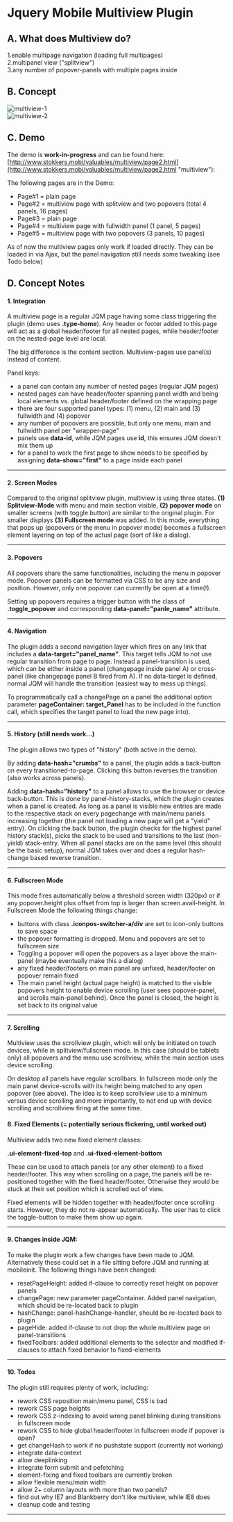 Jquery Mobile Multiview Plugin
==============================

A. What does Multiview do?
--------------------------
1.enable multipage navigation (loading full multipages)  
2.multipanel view ("splitview")  
3.any number of popover-panels with multiple pages inside  


B. Concept
----------
![multiview-1](http://www.stokkers.mobi/valuables/multiview/IMG/how1.png "multiview-concept1")  
![multiview-2](http://www.stokkers.mobi/valuables/multiview/IMG/how2.png "multiview-concept2")  


C. Demo
----
The demo is **work-in-progress** and can be found here: [http://www.stokkers.mobi/valuables/multiview/page2.html](http://www.stokkers.mobi/valuables/multiview/page2.html "multiview"):  

The following pages are in the Demo:  

* Page#1 = plain page
* Page#2 = multiview page with splitview and two popovers (total 4 panels, 16 pages)
* Page#3 = plain page
* Page#4 = multiview page with fullwidth panel (1 panel, 5 pages)
* Page#5 = multiview page with two popovers (3 panels, 10 pages)  

As of now the multiview pages only work if loaded directly. They can be loaded in via Ajax, but the panel navigation still needs some tweaking (see Todo below)


D. Concept Notes
----------------
#### 1. Integration
A multiview page is a regular JQM page having some class triggering the plugin (demo uses **.type-home**). Any header or footer added to this page will act as a global header/footer for all nested pages, while header/footer on the nested-page level are local.

The big difference is the content section. Multiview-pages use panel(s) instead of content. 

Panel keys:  
* a panel can contain any number of nested pages (regular JQM pages)  
* nested pages can have header/footer spanning panel width and being local elements vs. global header/footer defined on the wrapping page  
* there are four supported panel types: (1) menu, (2) main and (3) fullwidth and (4) popover  
* any number of popovers are possible, but only one menu, main and fullwidth panel per "wrapper-page"  
* panels use **data-id**, while JQM pages use **id**, this ensures JQM doesn't mix them up  
* for a panel to work the first page to show needs to be specified by assigning **data-show="first"** to a page inside each panel   
*****

#### 2. Screen Modes
Compared to the original splitview plugin, multiview is using three states. **(1) Splitview-Mode** with menu and main section visible, **(2) popover mode** on smaller screens (with toggle button) are similar to the original plugin. For smaller displays **(3) Fullscreen mode** was added. In this mode, everything that pops up (popovers or the menu in popover mode) becomes a fullscreen element layering on top of the actual page (sort of like a dialog).  
*****

#### 3. Popovers
All popovers share the same functionalities, including the menu in popover mode. Popover panels can be formatted via CSS to be any size and position. However, only one popover can currently be open at a time(!).  

Setting up popovers requires a trigger button with the class of **.toggle_popover** and corresponding **data-panel="panle_name"** attribute. 
*****

#### 4. Navigation
The plugin adds a second navigation layer which fires on any link that includes a **data-target="panel_name"**. This target tells JQM to not use regular transition from page to page. Instead a panel-transition is used, which can be either inside a panel (changepage inside panel A) or cross-panel (like changepage panel B fired from A). If no data-target is defined, normal JQM will handle the transition (easiest way to mess up things).  
  
To programmatically call a changePage on a panel the additional option parameter **pageContainer: target_Panel** has to be included in the function call, which specifies the target panel to load the new page into).
*****

#### 5. History (still needs work...)
The plugin allows two types of "history" (both active in the demo).   

By adding **data-hash="crumbs"** to a panel, the plugin adds a back-button on every transitioned-to-page. Clicking this button reverses the transition (also works across panels).  

Adding **data-hash="history"** to a panel allows to use the browser or device back-button. This is done by panel-history-stacks, which the plugin creates when a panel is created. As long as a panel is visible new entries are made to the respective stack on every pagechange with main/menu panels increasing together (the panel not loading a new page will get a "yield" entry). On clicking the back button, the plugin checks for the highest panel history stack(s), picks the stack to be used and transitions to the last (non-yield) stack-entry. When all panel stacks are on the same level (this should be the basic setup), normal JQM takes over and does a regular hash-change based reverse transition.  
*****

#### 6. Fullscreen Mode
This mode fires automatically below a threshold screen width (320px) or if any popover.height plus offset from top is larger than screen.avail-height. In Fullscreen Mode the following things change:  
* buttons with class **.iconpos-switcher-a/div** are set to icon-only buttons to save space   
* the popover formatting is dropped. Menu and popovers are set to fullscreen size   
* Toggling a popover will open the popovers as a layer above the main-panel (maybe eventually make this a dialog)  
* any fixed header/footers on main panel are unfixed, header/footer on popover remain fixed  
* The main panel height (actual page height) is matched to the visible popovers height to enable device scrolling (user sees popover-panel, and scrolls main-panel behind). Once the panel is closed, the height is set back to its original value  
*****

#### 7. Scrolling
Multiview uses the scrollview plugin, which will only be initiated on touch devices, while in splitview/fullscreen mode. In this case (should be tablets only) all popovers and the menu use scrollview, while the main section uses device scrolling.     

On desktop all panels have regular scrollbars. In fullscreen mode only the main panel device-scrolls with its height being matched to any open popover (see above). The idea is to keep scrollview use to a minimum versus device scrolling and more importantly, to not end up with device scrolling and scrollview firing at the same time.  

#### 8. Fixed Elements (= potentially serious flickering, until worked out)
Multiview adds two new fixed element classes:  

**.ui-element-fixed-top** and **.ui-fixed-element-bottom**   

These can be used to attach panels (or any other element) to a fixed header/footer. This way when scrolling on a page, the panels will be re-positioned together with the fixed header/footer. Otherwise they would be stuck at their set position which is scrolled out of view. 

Fixed elements will be hidden together with header/footer once scrolling starts. However, they do not re-appear automatically. The user has to click the toggle-button to make them show up again.  
*****

#### 9. Changes inside JQM:
To make the plugin work a few changes have been made to JQM. Alternatively these could set in a file sitting before JQM and running at mobileinit. The following things have been changed:  
* resetPageHeight: added if-clause to correctly reset height on popover panels  
* changePage: new parameter pageContainer. Added panel navigation, which should be re-located back to plugin  
* hashChange: panel-hashChange-handler, should be re-located back to plugin  
* pageHide: added if-clause to not drop the whole multiview page on panel-transitions  
* fixedToolbars: added additional elements to the selector and modified if-clauses to attach fixed behavior to fixed-elements
*****

#### 10. Todos  
The plugin still requires plenty of work, including:  
* rework CSS reposition main/menu panel, CSS is bad  
* rework CSS page heights  
* rework CSS z-indexing to avoid wrong panel blinking during transitions in fullscreen mode
* rework CSS to hide global header/footer in fullscreen mode if popover is open?
* get changeHash to work if no pushstate support (currently not working)
* integrate data-context  
* allow deeplinking  
* integrate form submit and pefetching  
* element-fixing and fixed toolbars are currently broken  
* allow flexible menu/main width  
* allow 2+ column layouts with more than two panels?
* find out why IE7 and Blankberry don't like multiview, while IE8 does   
* cleanup code and testing  
*****


